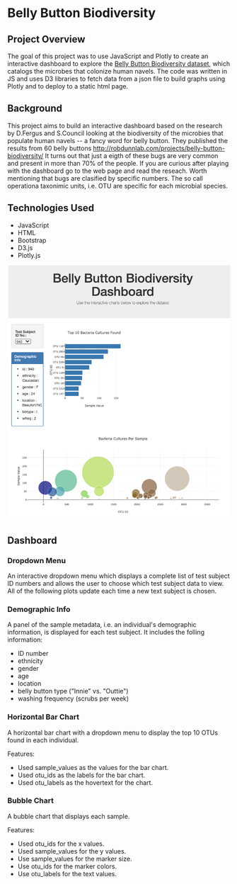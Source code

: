 # Belly Button Biodiversity

## Project Overview

The goal of this project was to use JavaScript and Plotly to create an interactive dashboard to explore the [Belly Button Biodiversity dataset](data/samples.json), which catalogs the microbes that colonize human navels. The code was written in JS and uses D3 libraries to fetch data from a json file to build graphs using Plotly and to deploy to a static html page.

## Background

This project aims to build an interactive dashboard based on the research by D.Fergus and S.Council looking at the biodiversity of the microbies that populate human navels -- a fancy word for belly button. They published the results from 60 belly buttons http://robdunnlab.com/projects/belly-button-biodiversity/ It turns out that just a eigth of these bugs are very common and present in more than 70% of the people. If you are curious after playing with the dashboard go to the web page and read the reseach. Worth mentioning that bugs are clasified by specific numbers. The so call operationa taxonimic units, i.e. OTU are specific for each microbial species.

## Technologies Used

- JavaScript
- HTML
- Bootstrap
- D3.js
- Plotly.js

![](images/dashboard.png)

## Dashboard

### Dropdown Menu

An interactive dropdown menu which displays a complete list of test subject ID numbers and allows the user to choose which test subject data to view. All of the following plots update each time a new text subject is chosen. 

### Demographic Info

A panel of the sample metadata, i.e. an individual's demographic information, is displayed for each test subject. It includes the folling information:

- ID number
- ethnicity
- gender
- age
- location
- belly button type ("Innie" vs. "Outtie")
- washing frequency (scrubs per week)

### Horizontal Bar Chart

A horizontal bar chart with a dropdown menu to display the top 10 OTUs found in each individual.

Features:

- Used sample_values as the values for the bar chart.
- Used otu_ids as the labels for the bar chart.
- Used otu_labels as the hovertext for the chart.

### Bubble Chart

A bubble chart that displays each sample.

Features:

- Used otu_ids for the x values.
- Used sample_values for the y values.
- Use sample_values for the marker size.
- Use otu_ids for the marker colors.
- Use otu_labels for the text values.




